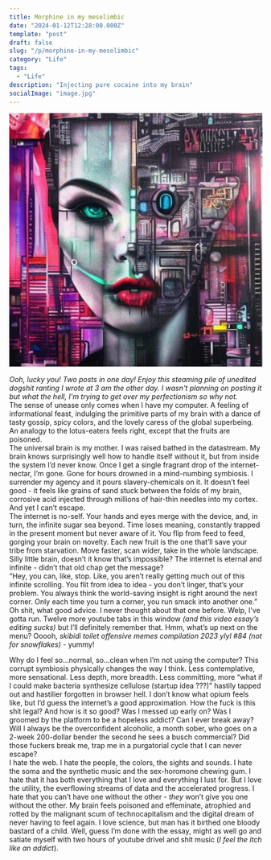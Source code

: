 ```yaml
---
title: Morphine in my mesolimbic
date: "2024-01-12T12:28:00.000Z"
template: "post"
draft: false
slug: "/p/morphine-in-my-mesolimbic"
category: "Life"
tags:
  - "Life"
description: "Injecting pure cocaine into my brain"
socialImage: "image.jpg"
---
```


![Scary internet lady, bing image creator](image.jpg)  

*Ooh, lucky you! Two posts in one day! Enjoy this steaming pile of unedited dogshit ranting I wrote at 3 am the other day. I wasn't planning on posting it but what the hell, I'm trying to get over my perfectionism so why not.*  
The sense of unease only comes when I have my computer. A feeling of informational feast, indulging the primitive parts of my brain with a dance of tasty gossip, spicy colors, and the lovely caress of the global superbeing. An analogy to the lotus-eaters feels right, except that the fruits are poisoned.  
The universal brain is my mother. I was raised bathed in the datastream. My brain knows surprisingly well how to handle itself without it, but from inside the system I’d never know. Once I get a single fragrant drop of the internet-nectar, I’m gone. Gone for hours drowned in a mind-numbing symbiosis. I surrender my agency and it pours slavery-chemicals on it. It doesn’t feel good - it feels like grains of sand stuck between the folds of my brain, corrosive acid injected through millions of hair-thin needles into my cortex. And yet I can’t escape.  
The internet is no-self. Your hands and eyes merge with the device, and, in turn, the infinite sugar sea beyond. Time loses meaning, constantly trapped in the present moment but never aware of it. You flip from feed to feed, gorging your brain on novelty. Each new fruit is the one that’ll save your tribe from starvation. Move faster, scan wider, take in the whole landscape. Silly little brain, doesn’t it know that’s impossible? The internet is eternal and infinite - didn’t that old chap get the message?  
“Hey, you can, like, stop. Like, you aren’t really getting much out of this infinite scrolling. You flit from idea to idea - you don’t linger, that’s your problem. You always think the world-saving insight is right around the next corner. Only each time you turn a corner, you run smack into another one.”  
Oh shit, what good advice. I never thought about that one before. Welp, I’ve gotta run. Twelve more youtube tabs in this window *(and this video essay’s editing sucks)* but I’ll definitely remember that. Hmm, what’s up next on the menu? Ooooh, *skibidi toilet offensive memes compilation 2023 ylyl #84 (not for snowflakes)* - yummy!  
  
Why do I feel so…normal, so…clean when I’m not using the computer? This corrupt symbiosis physically changes the way I think. Less contemplative, more sensational. Less depth, more breadth. Less committing, more “what if I could make bacteria synthesize cellulose (startup idea ???)” hastily tapped out and hastilier forgotten in browser hell. I don’t know what opium feels like, but I’d guess the internet’s a good approximation. How the fuck is this shit legal? And how is it so good? Was I messed up early on? Was I groomed by the platform to be a hopeless addict? Can I ever break away? Will I always be the overconfident alcoholic, a month sober, who goes on a 2-week 200-dollar bender the second he sees a busch commercial? Did those fuckers break me, trap me in a purgatorial cycle that I can never escape?  
I hate the web. I hate the people, the colors, the sights and sounds. I hate the soma and the synthetic music and the sex-horomone chewing gum. I hate that it has both everything that I love and everything I lust for. But I love the utility, the everflowing streams of data and the accelerated progress. I hate that you can’t have one without the other - *they* won’t give you one without the other. My brain feels poisoned and effeminate, atrophied and rotted by the malignant scum of technocapitalism and the digital dream of never having to feel again. I love science, but man has it birthed one bloody bastard of a child. Well, guess I’m done with the essay, might as well go and satiate myself with two hours of youtube drivel and shit music (*I feel the itch like an addict*).  
